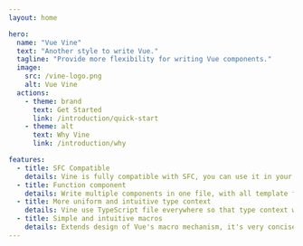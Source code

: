 ```yaml
---
layout: home

hero:
  name: "Vue Vine"
  text: "Another style to write Vue."
  tagline: "Provide more flexibility for writing Vue components."
  image:
    src: /vine-logo.png
    alt: Vue Vine
  actions:
    - theme: brand
      text: Get Started
      link: /introduction/quick-start
    - theme: alt
      text: Why Vine
      link: /introduction/why

features:
  - title: SFC Compatible
    details: Vine is fully compatible with SFC, you can use it in your existing project.
  - title: Function component
    details: Write multiple components in one file, with all template features you love in Vue.js.
  - title: More uniform and intuitive type context
    details: Vine use TypeScript file everywhere so that type context would flow more naturally.
  - title: Simple and intuitive macros
    details: Extends design of Vue's macro mechanism, it's very concise and less mental burden.
---
```


<Recommend />

<Sponsors />
